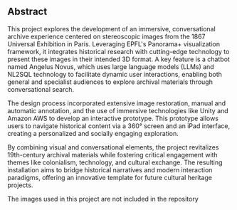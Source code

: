 ## Abstract
This project explores the development of an immersive, conversational archive experience centered on stereoscopic images from the 1867 Universal Exhibition in Paris. Leveraging EPFL's Panorama+ visualization framework, it integrates historical research with cutting-edge technology to present these images in their intended 3D format. A key feature is a chatbot named Angelus Novus, which uses large language models (LLMs) and NL2SQL technology to facilitate dynamic user interactions, enabling both general and specialist audiences to explore archival materials through conversational search.

The design process incorporated extensive image restoration, manual and automatic annotation, and the use of immersive technologies like Unity and Amazon AWS to develop an interactive prototype. This prototype allows users to navigate historical content via a 360° screen and an iPad interface, creating a personalized and socially engaging exploration.

By combining visual and conversational elements, the project revitalizes 19th-century archival materials while fostering critical engagement with themes like colonialism, technology, and cultural exchange. The resulting installation aims to bridge historical narratives and modern interaction paradigms, offering an innovative template for future cultural heritage projects.

The images used in this project are not included in the repository
